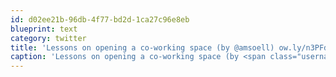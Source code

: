 ```yaml
---
id: d02ee21b-96db-4f77-bd2d-1ca27c96e8eb
blueprint: text
category: twitter
title: 'Lessons on opening a co-working space (by @amsoell) ow.ly/n3PFd'
caption: 'Lessons on opening a co-working space (by <span class="username username_linked">@<a href="https://twitter.com/amsoell" title="Andy Soell">amsoell</a></span>) <a href="http://ow.ly/n3PFd" title="http://ow.ly/n3PFd" class="link link_untco">ow.ly/n3PFd</a>'
---
```


